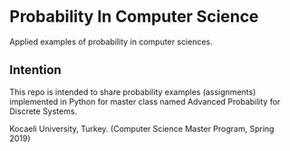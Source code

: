 # Probability In Computer Science
Applied examples of probability in computer sciences.

## Intention

This repo is intended to share probability examples (assignments) implemented in Python for master class named Advanced Probability for Discrete Systems. 

Kocaeli University, Turkey. (Computer Science Master Program, Spring 2019)
